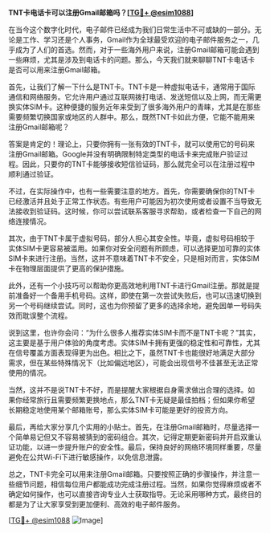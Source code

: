 **TNT卡电话卡可以注册Gmail邮箱吗？[[TG💪+ @esim1088](https://t.me/s/esim1088)]**

在当今这个数字化时代，电子邮件已经成为我们日常生活中不可或缺的一部分。无论是工作、学习还是个人事务，Gmail作为全球最受欢迎的电子邮件服务之一，几乎成为了人们的首选。然而，对于一些海外用户来说，注册Gmail邮箱可能会遇到一些麻烦，尤其是涉及到电话卡的问题。那么，今天我们就来聊聊TNT卡电话卡是否可以用来注册Gmail邮箱。

首先，让我们了解一下什么是TNT卡。TNT卡是一种虚拟电话卡，通常用于国际通信和网络服务。它允许用户通过互联网拨打电话、发送短信以及上网，而无需更换实体SIM卡。这种便捷的服务近年来受到了很多海外用户的青睐，尤其是在那些需要频繁切换国家或地区的人群中。那么，既然TNT卡如此方便，它能不能用来注册Gmail邮箱呢？

答案是肯定的！理论上，只要你拥有一张有效的TNT卡，就可以使用它的号码来注册Gmail邮箱。Google并没有明确限制特定类型的电话卡来完成账户验证过程。因此，只要你的TNT卡能够接收短信验证码，那么就完全可以在注册过程中顺利通过验证。

不过，在实际操作中，也有一些需要注意的地方。首先，你需要确保你的TNT卡已经激活并且处于正常工作状态。有些用户可能因为初次使用或者设置不当导致无法接收到验证码。这时候，你可以尝试联系客服寻求帮助，或者检查一下自己的网络连接情况。

其次，由于TNT卡属于虚拟号码，部分人担心其安全性。毕竟，虚拟号码相较于实体SIM卡更容易被滥用。如果你对安全问题有所顾虑，可以选择更加可靠的实体SIM卡来进行注册。当然，这并不意味着TNT卡不安全，只是相对而言，实体SIM卡在物理层面提供了更高的保护措施。

此外，还有一个小技巧可以帮助你更高效地利用TNT卡进行Gmail注册。那就是提前准备好一个备用手机号码。这样，即使在第一次尝试失败后，也可以迅速切换到另一个号码继续尝试。同时，这也为你预留了更多的选择余地，避免因单一号码失效而耽误整个流程。

说到这里，也许你会问：“为什么很多人推荐实体SIM卡而不是TNT卡呢？”其实，这主要是基于用户体验的角度考虑。实体SIM卡拥有更强的稳定性和可靠性，尤其在信号覆盖方面表现得更为出色。相比之下，虽然TNT卡也能很好地满足大部分需求，但在某些特殊情况下（比如偏远地区），可能会出现信号不佳甚至无法正常使用的情况。

当然，这并不是说TNT卡不好，而是提醒大家根据自身需求做出合理的选择。如果你经常旅行且需要频繁更换地点，那么TNT卡无疑是最佳拍档；但如果你希望长期稳定地使用某个邮箱账号，那么实体SIM卡可能是更好的投资方向。

最后，再给大家分享几个实用的小贴士。首先，在注册Gmail邮箱时，尽量选择一个简单易记但又不容易被猜到的密码组合。其次，记得定期更新密码并开启双重认证功能，以进一步提升账户的安全性。最后，保持良好的网络环境同样重要，尽量避免在公共Wi-Fi下进行敏感操作，以免信息泄露。

总之，TNT卡完全可以用来注册Gmail邮箱。只要按照正确的步骤操作，并注意一些细节问题，相信每位用户都能成功完成注册过程。当然，如果你觉得麻烦或者不确定如何操作，也可以直接咨询专业人士获取指导。无论采用哪种方式，最终目的都是为了让大家享受到更加便利、高效的电子邮件服务。

[[TG💪+ @esim1088](https://t.me/s/esim1088) ![Image](https://i.postimg.cc/4NQfJmqS/Snipaste-2025-05-13-00-14-12.png)]